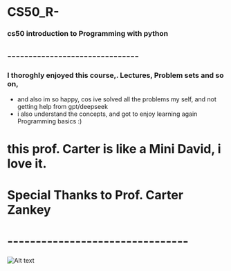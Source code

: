 # CS50_R-
### cs50 introduction to Programming with python

## -------------------------------
### I thoroghly enjoyed this course,. Lectures, Problem sets and so on,
  - and also im so happy, cos ive solved all the problems my self, and not getting help from gpt/deepseek
  - i also understand the concepts, and got to enjoy learning again Programming basics :)

# this prof. Carter is like a Mini David, i love it.
# Special Thanks to Prof. Carter Zankey

# --------------------------------

![Alt text](file:///home/dkcode/Downloads/CS50R.png)

